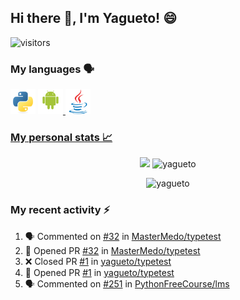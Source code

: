 ## Hi there 👋, I'm Yagueto! 😄

<!--
**Yagueteiro/yagueteiro** is a ✨ _special_ ✨ repository because its `README.md` (this file) appears on your GitHub profile.

Here are some ideas to get you started:

- 🔭 I’m currently working on ...
- 🌱 I’m currently learning ...
- 👯 I’m looking to collaborate on ...
- 🤔 I’m looking for help with ...
- 💬 Ask me about ...
- 📫 How to reach me: ...
- 😄 Pronouns: ...
- ⚡ Fun fact: ...
-->

![visitors](https://visitor-badge-reloaded.herokuapp.com/badge?page_id=yagueto'sREADME&style=for-the-badge)

### My languages 🗣️

<p align="left"> <img src="https://raw.githubusercontent.com/devicons/devicon/master/icons/python/python-original.svg" alt="python" width="40" height="40"/> </a> <a href="https://developer.android.com" target="_blank"> <img src="https://raw.githubusercontent.com/devicons/devicon/master/icons/android/android-original-wordmark.svg" alt="android" width="40" height="40"/> </a> <a href="https://www.java.com" target="_blank"> <img src="https://raw.githubusercontent.com/devicons/devicon/master/icons/java/java-original.svg" alt="java" width="40" height="40"/> </a> <a href="https://www.linux.org/" target="_blank"> </a> <a href="https://www.python.org" target="_blank"> </p>

### My personal stats 📈
<div align="center"> 
  <a>
    <img src=https://github-readme-stats.vercel.app/api?username=yagueto&count_private=true&show_icons=true width=50%></img>
  </a>
  <img src="https://github-readme-streak-stats.herokuapp.com/?user=yagueto" alt="yagueto" width=49% />
</div>
<p align="center">
    <img src="https://github-profile-trophy.vercel.app/?username=yagueto&no-bg=true" alt="yagueto" />
</p>


### My recent activity ⚡

  <!--START_SECTION:activity-->
1. 🗣 Commented on [#32](https://github.com/MasterMedo/typetest/issues/32) in [MasterMedo/typetest](https://github.com/MasterMedo/typetest)
2. 💪 Opened PR [#32](https://github.com/MasterMedo/typetest/pull/32) in [MasterMedo/typetest](https://github.com/MasterMedo/typetest)
3. ❌ Closed PR [#1](https://github.com/yagueto/typetest/pull/1) in [yagueto/typetest](https://github.com/yagueto/typetest)
4. 💪 Opened PR [#1](https://github.com/yagueto/typetest/pull/1) in [yagueto/typetest](https://github.com/yagueto/typetest)
5. 🗣 Commented on [#251](https://github.com/PythonFreeCourse/lms/issues/251) in [PythonFreeCourse/lms](https://github.com/PythonFreeCourse/lms)
  <!--END_SECTION:activity-->


